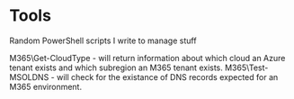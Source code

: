 # Tools
Random PowerShell scripts I write to manage stuff

M365\Get-CloudType - will return information about which cloud an Azure tenant exists and which subregion an M365 tenant exists.
M365\Test-MSOLDNS - will check for the existance of DNS records expected for an M365 environment.